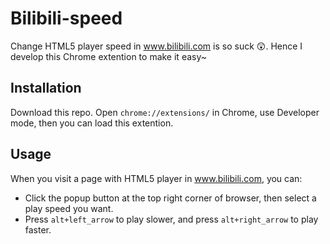 # Bilibili-speed
Change HTML5 player speed in www.bilibili.com is so suck :astonished:. Hence I develop this Chrome extention to make it easy~

## Installation
Download this repo. Open `chrome://extensions/` in Chrome, use Developer mode, then you can load this extention.

## Usage
When you visit a page with HTML5 player in www.bilibili.com, you can: 
* Click the popup button at the top right corner of browser, then select a play speed you want.
* Press `alt+left_arrow` to play slower, and press `alt+right_arrow` to play faster.
